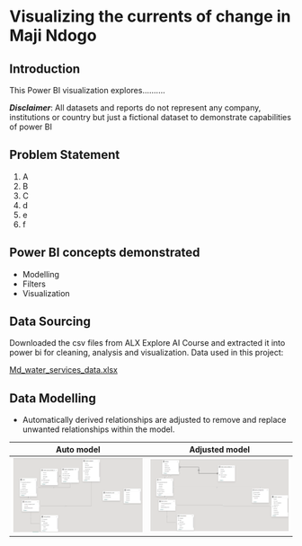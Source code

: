 # Visualizing the currents of change in Maji Ndogo

## Introduction

This Power BI visualization explores..........



**_Disclaimer_**: All datasets and reports do not represent any company, institutions or country but just a fictional dataset to demonstrate capabilities of power BI


## Problem Statement
1. A
2. B
3. C
4. d
5. e
6. f


## Power BI concepts demonstrated
- Modelling
- Filters
- Visualization

## Data Sourcing

Downloaded the csv files from ALX Explore AI Course and extracted it into power bi for cleaning, analysis and visualization.
Data used in this project:

[Md_water_services_data.xlsx](https://github.com/lisaogeya/Visualizing_the_currents_of_change_in_Maji_Ndogo/blob/main/Md_water_services_data.xlsx)

## Data Modelling

- Automatically derived relationships are adjusted to remove and replace unwanted relationships within the model.

Auto model                            |                    Adjusted model
:----------------------------------------:| :----------------------------------------:        
![](auto_model.png)                   |      ![](adjusted_model.png)
